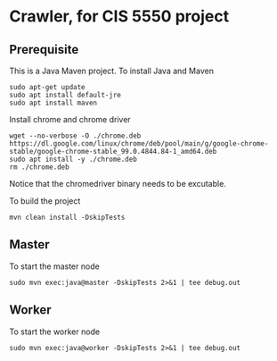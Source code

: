 # Crawler, for CIS 5550 project

## Prerequisite
This is a Java Maven project. To install Java and Maven
```
sudo apt-get update
sudo apt install default-jre
sudo apt install maven
```

Install chrome and chrome driver
```
wget --no-verbose -O ./chrome.deb https://dl.google.com/linux/chrome/deb/pool/main/g/google-chrome-stable/google-chrome-stable_99.0.4844.84-1_amd64.deb
sudo apt install -y ./chrome.deb
rm ./chrome.deb
```
Notice that the chromedriver binary needs to be excutable.

To build the project
```
mvn clean install -DskipTests
```

## Master
To start the master node
```
sudo mvn exec:java@master -DskipTests 2>&1 | tee debug.out
```

## Worker
To start the worker node
```
sudo mvn exec:java@worker -DskipTests 2>&1 | tee debug.out
```
